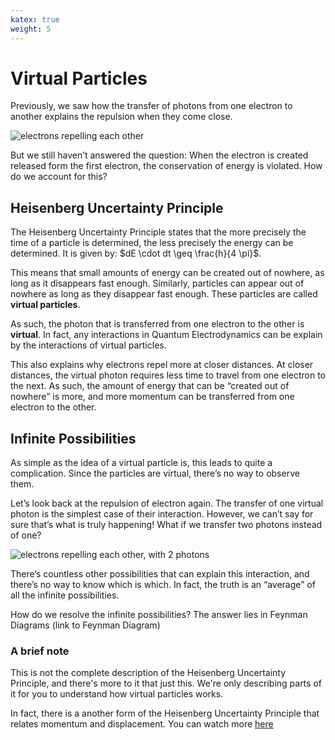 ```yaml
---
katex: true
weight: 5
---
```


# Virtual Particles

Previously, we saw how the transfer of photons from one electron to another explains the repulsion when they come close. 

![electrons repelling each other](images/repel_both.gif)

But we still haven’t answered the question: When the electron is created released form the first electron, the conservation of energy is violated. How do we account for this?

## Heisenberg Uncertainty Principle



The Heisenberg Uncertainty Principle states that the more precisely the time of a particle is determined, the less precisely the energy can be determined. It is given by: $dE \cdot dt \geq \frac{h}{4 \pi}$.

 

This means that small amounts of energy can be created out of nowhere, as long as it disappears fast enough. Similarly, particles can appear out of nowhere as long as they disappear fast enough. These particles are called **virtual particles**.



As such, the photon that is transferred from one electron to the other is **virtual**. In fact, any interactions in Quantum Electrodynamics can be explain by the interactions of virtual particles.

This also explains why electrons repel more at closer distances. At closer distances, the virtual photon requires less time to travel from one electron to the next. As such, the amount of energy that can be “created out of nowhere” is more, and more momentum can be transferred from one electron to the other.



## Infinite Possibilities 

As simple as the idea of a virtual particle is, this leads to quite a complication. Since the particles are virtual, there’s no way to observe them.

Let’s look back at the repulsion of electron again. The transfer of one virtual photon is the simplest case of their interaction. However, we can’t say for sure that’s what is truly happening! What if we transfer two photons instead of one? 

![electrons repelling each other, with 2 photons](images/repel_double.gif)

There’s countless other possibilities that can explain this interaction, and there’s no way to know which is which. In fact, the truth is an “average” of all the infinite possibilities. 

How do we resolve the infinite possibilities? The answer lies in Feynman Diagrams (link to Feynman Diagram)





### A brief note

This is not the complete description of the Heisenberg Uncertainty Principle, and there's more to it that just this. We're only describing parts of it for you to understand how virtual particles works. 



In fact, there is a another form of the Heisenberg Uncertainty Principle that relates momentum and displacement. You can watch more [here](https://www.youtube.com/watch?v=a8FTr2qMutA)

